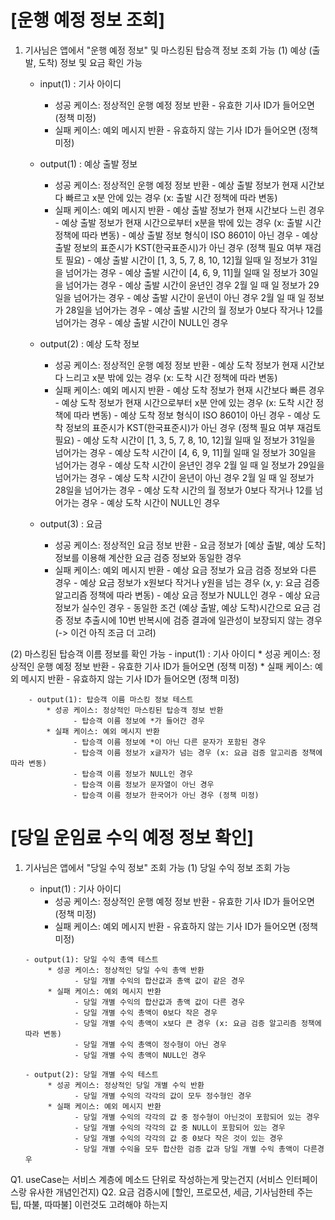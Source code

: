 # [운행 예정 정보 조회]

1. 기사님은 앱에서 "운행 예정 정보" 및 마스킹된 탑승객 정보 조회 가능
  (1) 예상 (출발, 도착) 정보 및 요금 확인 가능
      - input(1) : 기사 아이디 
          * 성공 케이스: 정상적인 운행 예정 정보 반환
                - 유효한 기사 ID가 들어오면 (정책 미정)
          * 실패 케이스: 예외 메시지 반환
                - 유효하지 않는 기사 ID가 들어오면 (정책 미정)
          
      - output(1) : 예상 출발 정보
          * 성공 케이스: 정상적인 운행 예정 정보 반환
                - 예상 출발 정보가 현재 시간보다 빠르고 x분 안에 있는 경우 (x: 출발 시간 정책에 따라 변동)
          * 실패 케이스: 예외 메시지 반환
                - 예상 출발 정보가 현재 시간보다 느린 경우
                - 예상 출발 정보가 현재 시간으로부터 x분을 밖에 있는 경우 (x: 출발 시간 정책에 따라 변동)
                - 예상 출발 정보 형식이 ISO 8601이 아닌 경우
                - 예상 출발 정보의 표준시가 KST(한국표준시)가 아닌 경우 (정책 필요 여부 재검토 필요)
                - 예상 출발 시간이 [1, 3, 5, 7, 8, 10, 12]월 일때 일 정보가 31일을 넘어가는 경우
                - 예상 출발 시간이 [4, 6, 9, 11]월 일때 일 정보가 30일을 넘어가는 경우
                - 예상 출발 시간이 윤년인 경우 2월 일 때 일 정보가 29일을 넘어가는 경우
                - 예상 출발 시간이 윤년이 아닌 경우 2월 일 때 일 정보가 28일을 넘어가는 경우 
                - 예상 출발 시간의 월 정보가 0보다 작거나 12를 넘어가는 경우
                - 예상 출발 시간이 NULL인 경우
              
            
      - output(2) : 예상 도착 정보
          * 성공 케이스: 정상적인 운행 예정 정보 반환
                - 예상 도착 정보가 현재 시간보다 느리고 x분 밖에 있는 경우 (x: 도착 시간 정책에 따라 변동)
          * 실패 케이스: 예외 메시지 반환
                - 예상 도착 정보가 현재 시간보다 빠른 경우
                - 예상 도착 정보가 현재 시간으로부터 x분 안에 있는 경우 (x: 도착 시간 정책에 따라 변동)
                - 예상 도착 정보 형식이 ISO 8601이 아닌 경우
                - 예상 도착 정보의 표준시가 KST(한국표준시)가 아닌 경우 (정책 필요 여부 재검토 필요)
                - 예상 도착 시간이 [1, 3, 5, 7, 8, 10, 12]월 일때 일 정보가 31일을 넘어가는 경우
                - 예상 도착 시간이 [4, 6, 9, 11]월 일때 일 정보가 30일을 넘어가는 경우
                - 예상 도착 시간이 윤년인 경우 2월 일 때 일 정보가 29일을 넘어가는 경우
                - 예상 도착 시간이 윤년이 아닌 경우 2월 일 때 일 정보가 28일을 넘어가는 경우 
                - 예상 도착 시간의 월 정보가 0보다 작거나 12를 넘어가는 경우
                - 예상 도착 시간이 NULL인 경우

      - output(3) : 요금
          * 성공 케이스: 정상적인 요금 정보 반환
                - 요금 정보가 [예상 출발, 예상 도착] 정보를 이용해 계산한 요금 검증 정보와 동일한 경우
          * 실패 케이스: 예외 메시지 반환
                - 예상 요금 정보가 요금 검증 정보와 다른 경우
                - 예상 요금 정보가 x원보다 작거나 y원을 넘는 경우 (x, y: 요금 검증 알고리즘 정책에 따라 변동)
                - 예상 요금 정보가 NULL인 경우
                - 예상 요금 정보가 실수인 경우
                - 동일한 조건 (예상 출발, 예상 도착)시간으로 요금 검증 정보 추출시에 10번 반복시에 검증 결과에 일관성이 보장되지 않는 경우 (-> 이건 아직 조금 더 고려)

            
  (2) 마스킹된 탑승객 이름 정보를 확인 가능
        - input(1) : 기사 아이디 
            * 성공 케이스: 정상적인 운행 예정 정보 반환
                  - 유효한 기사 ID가 들어오면 (정책 미정)
            * 실패 케이스: 예외 메시지 반환
                  - 유효하지 않는 기사 ID가 들어오면 (정책 미정)
                  
        - output(1): 탑승객 이름 마스킹 정보 테스트
            * 성공 케이스: 정상적인 마스킹된 탑승객 정보 반환
                  - 탑승객 이름 정보에 *가 들어간 경우
            * 실패 케이스: 예외 메시지 반환
                  - 탑승객 이름 정보에 *이 아닌 다른 문자가 포함된 경우
                  - 탑승객 이름 정보가 x글자가 넘는 경우 (x: 요금 검증 알고리즘 정책에 따라 변동)
                  - 탑승객 이름 정보가 NULL인 경우
                  - 탑승객 이름 정보가 문자열이 아닌 경우
                  - 탑승객 이름 정보가 한국어가 아닌 경우 (정책 미정)


# [당일 운임료 수익 예정 정보 확인]

1. 기사님은 앱에서 "당일 수익 정보" 조회 가능
  (1) 당일 수익 정보 조회 가능
      - input(1) : 기사 아이디 
          * 성공 케이스: 정상적인 운행 예정 정보 반환
                - 유효한 기사 ID가 들어오면 (정책 미정)
          * 실패 케이스: 예외 메시지 반환
                - 유효하지 않는 기사 ID가 들어오면 (정책 미정)
            
       - output(1): 당일 수익 총액 테스트
            * 성공 케이스: 정상적인 당일 수익 총액 반환
                  - 당일 개별 수익의 합산값과 총액 값이 같은 경우
            * 실패 케이스: 예외 메시지 반환
                  - 당일 개별 수익의 합산값과 총액 값이 다른 경우
                  - 당일 개별 수익 총액이 0보다 작은 경우
                  - 당일 개별 수익 총액이 x보다 큰 경우 (x: 요금 검증 알고리즘 정책에 따라 변동)
                  - 당일 개별 수익 총액이 정수형이 아닌 경우
                  - 당일 개별 수익 총액이 NULL인 경우

       - output(2): 당일 개별 수익 테스트
            * 성공 케이스: 정상적인 당일 개별 수익 반환
                  - 당일 개별 수익의 각각의 값이 모두 정수형인 경우
            * 실패 케이스: 예외 메시지 반환
                  - 당일 개별 수익의 각각의 값 중 정수형이 아닌것이 포함되어 있는 경우
                  - 당일 개별 수익의 각각의 값 중 NULL이 포함되어 있는 경우
                  - 당일 개별 수익의 각각의 값 중 0보다 작은 것이 있는 경우
                  - 당일 개별 수익을 모두 합산한 검증 값과 당일 개별 수익 총액이 다른경우

Q1. useCase는 서비스 계층에 메소드 단위로 작성하는게 맞는건지 (서비스 인터페이스랑 유사한 개념인건지)
Q2. 요금 검증시에 [할인, 프로모션, 세금, 기사님한테 주는 팁, 따불, 따따불] 이런것도 고려해야 하는지
